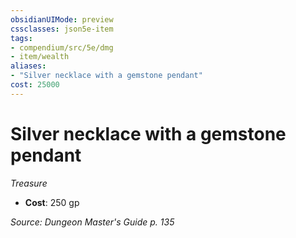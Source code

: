 ```yaml
---
obsidianUIMode: preview
cssclasses: json5e-item
tags:
- compendium/src/5e/dmg
- item/wealth
aliases: 
- "Silver necklace with a gemstone pendant"
cost: 25000
---
```

# Silver necklace with a gemstone pendant
*Treasure*  

- **Cost**: 250 gp

*Source: Dungeon Master's Guide p. 135*